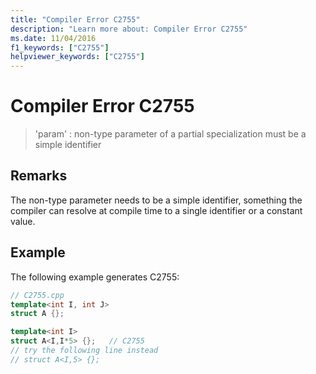 ```yaml
---
title: "Compiler Error C2755"
description: "Learn more about: Compiler Error C2755"
ms.date: 11/04/2016
f1_keywords: ["C2755"]
helpviewer_keywords: ["C2755"]
---
```

# Compiler Error C2755

> 'param' : non-type parameter of a partial specialization must be a simple identifier

## Remarks

The non-type parameter needs to be a simple identifier, something the compiler can resolve at compile time to a single identifier or a constant value.

## Example

The following example generates C2755:

```cpp
// C2755.cpp
template<int I, int J>
struct A {};

template<int I>
struct A<I,I*5> {};   // C2755
// try the following line instead
// struct A<I,5> {};
```
